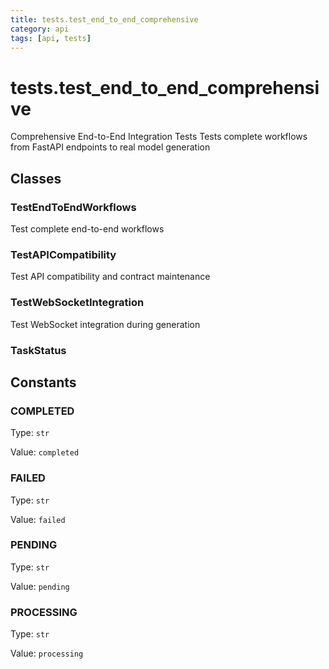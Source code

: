 ```yaml
---
title: tests.test_end_to_end_comprehensive
category: api
tags: [api, tests]
---
```


# tests.test_end_to_end_comprehensive

Comprehensive End-to-End Integration Tests
Tests complete workflows from FastAPI endpoints to real model generation

## Classes

### TestEndToEndWorkflows

Test complete end-to-end workflows

### TestAPICompatibility

Test API compatibility and contract maintenance

### TestWebSocketIntegration

Test WebSocket integration during generation

### TaskStatus



## Constants

### COMPLETED

Type: `str`

Value: `completed`

### FAILED

Type: `str`

Value: `failed`

### PENDING

Type: `str`

Value: `pending`

### PROCESSING

Type: `str`

Value: `processing`

